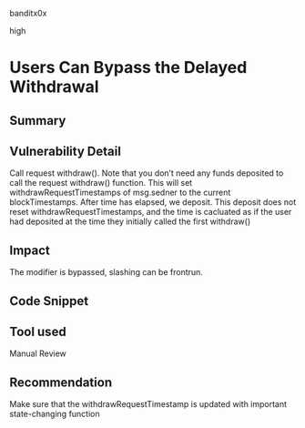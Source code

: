 banditx0x

high

# Users Can Bypass the Delayed Withdrawal

## Summary

## Vulnerability Detail

Call request withdraw(). Note that you don’t need any funds deposited to call the request withdraw() function.
This will set withdrawRequestTimestamps of msg.sedner to the current blockTimestamps.
After time has elapsed, we deposit.
This deposit does not reset withdrawRequestTimestamps, and the time is cacluated as if the user had deposited at the time they initially called the first withdraw()

## Impact

The modifier is bypassed, slashing can be frontrun.

## Code Snippet

## Tool used

Manual Review

## Recommendation

Make sure that the withdrawRequestTimestamp is updated with important state-changing function
